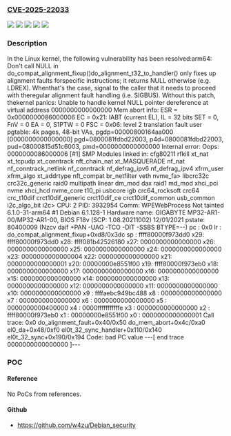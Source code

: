 ### [CVE-2025-22033](https://cve.mitre.org/cgi-bin/cvename.cgi?name=CVE-2025-22033)
![](https://img.shields.io/static/v1?label=Product&message=Linux&color=blue)
![](https://img.shields.io/static/v1?label=Version&message=&color=brightgreen)
![](https://img.shields.io/static/v1?label=Version&message=3fc24ef32d3b9368f4c103dcd21d6a3f959b4870%20&color=brightgreen)
![](https://img.shields.io/static/v1?label=Version&message=6.1%20&color=brightgreen)
![](https://img.shields.io/static/v1?label=Vulnerability&message=n%2Fa&color=blue)

### Description

In the Linux kernel, the following vulnerability has been resolved:arm64: Don't call NULL in do_compat_alignment_fixup()do_alignment_t32_to_handler() only fixes up alignment faults forspecific instructions; it returns NULL otherwise (e.g. LDREX). Whenthat's the case, signal to the caller that it needs to proceed with theregular alignment fault handling (i.e. SIGBUS). Without this patch, thekernel panics:  Unable to handle kernel NULL pointer dereference at virtual address 0000000000000000  Mem abort info:    ESR = 0x0000000086000006    EC = 0x21: IABT (current EL), IL = 32 bits    SET = 0, FnV = 0    EA = 0, S1PTW = 0    FSC = 0x06: level 2 translation fault  user pgtable: 4k pages, 48-bit VAs, pgdp=00000800164aa000  [0000000000000000] pgd=0800081fdbd22003, p4d=0800081fdbd22003, pud=08000815d51c6003, pmd=0000000000000000  Internal error: Oops: 0000000086000006 [#1] SMP  Modules linked in: cfg80211 rfkill xt_nat xt_tcpudp xt_conntrack nft_chain_nat xt_MASQUERADE nf_nat nf_conntrack_netlink nf_conntrack nf_defrag_ipv6 nf_defrag_ipv4 xfrm_user xfrm_algo xt_addrtype nft_compat br_netfilter veth nvme_fa>   libcrc32c crc32c_generic raid0 multipath linear dm_mod dax raid1 md_mod xhci_pci nvme xhci_hcd nvme_core t10_pi usbcore igb crc64_rocksoft crc64 crc_t10dif crct10dif_generic crct10dif_ce crct10dif_common usb_common i2c_algo_bit i2c>  CPU: 2 PID: 3932954 Comm: WPEWebProcess Not tainted 6.1.0-31-arm64 #1  Debian 6.1.128-1  Hardware name: GIGABYTE MP32-AR1-00/MP32-AR1-00, BIOS F18v (SCP: 1.08.20211002) 12/01/2021  pstate: 80400009 (Nzcv daif +PAN -UAO -TCO -DIT -SSBS BTYPE=--)  pc : 0x0  lr : do_compat_alignment_fixup+0xd8/0x3dc  sp : ffff80000f973dd0  x29: ffff80000f973dd0 x28: ffff081b42526180 x27: 0000000000000000  x26: 0000000000000000 x25: 0000000000000000 x24: 0000000000000000  x23: 0000000000000004 x22: 0000000000000000 x21: 0000000000000001  x20: 00000000e8551f00 x19: ffff80000f973eb0 x18: 0000000000000000  x17: 0000000000000000 x16: 0000000000000000 x15: 0000000000000000  x14: 0000000000000000 x13: 0000000000000000 x12: 0000000000000000  x11: 0000000000000000 x10: 0000000000000000 x9 : ffffaebc949bc488  x8 : 0000000000000000 x7 : 0000000000000000 x6 : 0000000000000000  x5 : 0000000000400000 x4 : 0000fffffffffffe x3 : 0000000000000000  x2 : ffff80000f973eb0 x1 : 00000000e8551f00 x0 : 0000000000000001  Call trace:   0x0   do_alignment_fault+0x40/0x50   do_mem_abort+0x4c/0xa0   el0_da+0x48/0xf0   el0t_32_sync_handler+0x110/0x140   el0t_32_sync+0x190/0x194  Code: bad PC value  ---[ end trace 0000000000000000 ]---

### POC

#### Reference
No PoCs from references.

#### Github
- https://github.com/w4zu/Debian_security


